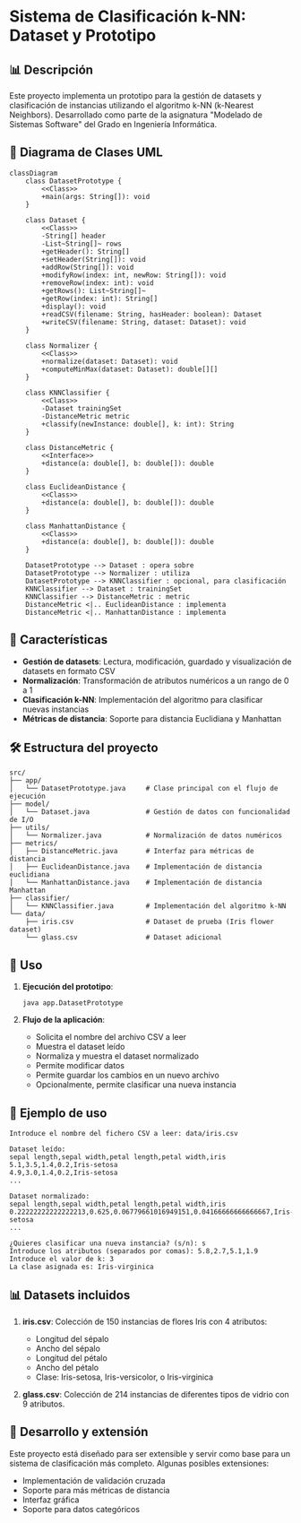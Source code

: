 # Sistema de Clasificación k-NN: Dataset y Prototipo

## 📊 Descripción
Este proyecto implementa un prototipo para la gestión de datasets y clasificación de instancias utilizando el algoritmo k-NN (k-Nearest Neighbors). Desarrollado como parte de la asignatura "Modelado de Sistemas Software" del Grado en Ingeniería Informática.

## 📝 Diagrama de Clases UML

```mermaid
classDiagram
    class DatasetPrototype {
        <<Class>>
        +main(args: String[]): void
    }
    
    class Dataset {
        <<Class>>
        -String[] header
        -List~String[]~ rows
        +getHeader(): String[]
        +setHeader(String[]): void
        +addRow(String[]): void
        +modifyRow(index: int, newRow: String[]): void
        +removeRow(index: int): void
        +getRows(): List~String[]~
        +getRow(index: int): String[]
        +display(): void
        +readCSV(filename: String, hasHeader: boolean): Dataset
        +writeCSV(filename: String, dataset: Dataset): void
    }
    
    class Normalizer {
        <<Class>>
        +normalize(dataset: Dataset): void
        +computeMinMax(dataset: Dataset): double[][]
    }
    
    class KNNClassifier {
        <<Class>>
        -Dataset trainingSet
        -DistanceMetric metric
        +classify(newInstance: double[], k: int): String
    }
    
    class DistanceMetric {
        <<Interface>>
        +distance(a: double[], b: double[]): double
    }
    
    class EuclideanDistance {
        <<Class>>
        +distance(a: double[], b: double[]): double
    }
    
    class ManhattanDistance {
        <<Class>>
        +distance(a: double[], b: double[]): double
    }
    
    DatasetPrototype --> Dataset : opera sobre
    DatasetPrototype --> Normalizer : utiliza
    DatasetPrototype --> KNNClassifier : opcional, para clasificación
    KNNClassifier --> Dataset : trainingSet
    KNNClassifier --> DistanceMetric : metric
    DistanceMetric <|.. EuclideanDistance : implementa
    DistanceMetric <|.. ManhattanDistance : implementa
```

## 🚀 Características

- **Gestión de datasets**: Lectura, modificación, guardado y visualización de datasets en formato CSV
- **Normalización**: Transformación de atributos numéricos a un rango de 0 a 1
- **Clasificación k-NN**: Implementación del algoritmo para clasificar nuevas instancias
- **Métricas de distancia**: Soporte para distancia Euclidiana y Manhattan

## 🛠️ Estructura del proyecto

```
src/
├── app/
│   └── DatasetPrototype.java     # Clase principal con el flujo de ejecución
├── model/
│   └── Dataset.java              # Gestión de datos con funcionalidad de I/O
├── utils/
│   └── Normalizer.java           # Normalización de datos numéricos
├── metrics/
│   ├── DistanceMetric.java       # Interfaz para métricas de distancia
│   ├── EuclideanDistance.java    # Implementación de distancia euclidiana
│   └── ManhattanDistance.java    # Implementación de distancia Manhattan
├── classifier/
│   └── KNNClassifier.java        # Implementación del algoritmo k-NN
└── data/
    ├── iris.csv                  # Dataset de prueba (Iris flower dataset)
    └── glass.csv                 # Dataset adicional
```

## 📝 Uso

1. **Ejecución del prototipo**:
   ```
   java app.DatasetPrototype
   ```

2. **Flujo de la aplicación**:
   - Solicita el nombre del archivo CSV a leer
   - Muestra el dataset leído
   - Normaliza y muestra el dataset normalizado
   - Permite modificar datos
   - Permite guardar los cambios en un nuevo archivo
   - Opcionalmente, permite clasificar una nueva instancia

## 📄 Ejemplo de uso

```
Introduce el nombre del fichero CSV a leer: data/iris.csv

Dataset leído:
sepal length,sepal width,petal length,petal width,iris
5.1,3.5,1.4,0.2,Iris-setosa
4.9,3.0,1.4,0.2,Iris-setosa
...

Dataset normalizado:
sepal length,sepal width,petal length,petal width,iris
0.22222222222222213,0.625,0.06779661016949151,0.04166666666666667,Iris-setosa
...

¿Quieres clasificar una nueva instancia? (s/n): s
Introduce los atributos (separados por comas): 5.8,2.7,5.1,1.9
Introduce el valor de k: 3
La clase asignada es: Iris-virginica
```

## 📊 Datasets incluidos

1. **iris.csv**: Colección de 150 instancias de flores Iris con 4 atributos:
   - Longitud del sépalo
   - Ancho del sépalo
   - Longitud del pétalo
   - Ancho del pétalo
   - Clase: Iris-setosa, Iris-versicolor, o Iris-virginica

2. **glass.csv**: Colección de 214 instancias de diferentes tipos de vidrio con 9 atributos.

## 🧪 Desarrollo y extensión

Este proyecto está diseñado para ser extensible y servir como base para un sistema de clasificación más completo. Algunas posibles extensiones:

- Implementación de validación cruzada
- Soporte para más métricas de distancia
- Interfaz gráfica
- Soporte para datos categóricos